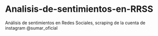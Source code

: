 # Analisis-de-sentimientos-en-RRSS
Análisis de sentimientos en Redes Sociales, scraping de la cuenta de instagram @sumar_oficial
